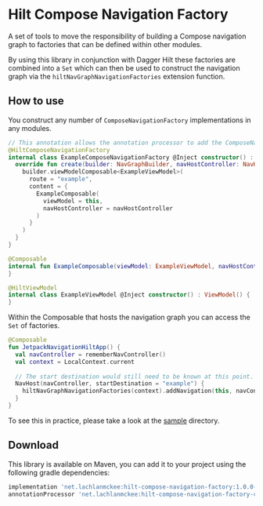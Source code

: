 # Hilt Compose Navigation Factory

A set of tools to move the responsibility of building a Compose navigation graph to factories that can be defined within other modules.

By using this library in conjunction with Dagger Hilt these factories are combined into a `Set` which can then be used to construct the navigation graph via the `hiltNavGraphNavigationFactories` extension function.

## How to use

You construct any number of `ComposeNavigationFactory` implementations in any modules.

```kotlin
// This annotation allows the annotation processor to add the ComposeNavigationFactory implementation to the dagger graph.
@HiltComposeNavigationFactory
internal class ExampleComposeNavigationFactory @Inject constructor() : ComposeNavigationFactory {
  override fun create(builder: NavGraphBuilder, navHostController: NavHostController) {
    builder.viewModelComposable<ExampleViewModel>(
      route = "example",
      content = {
        ExampleComposable(
          viewModel = this,
          navHostController = navHostController
        )
      }
    )
  }
}

@Composable
internal fun ExampleComposable(viewModel: ExampleViewModel, navHostController: NavHostController) {
}

@HiltViewModel
internal class ExampleViewModel @Inject constructor() : ViewModel() {
}
```

Within the Composable that hosts the navigation graph you can access the `Set` of factories.

```kotlin
@Composable
fun JetpackNavigationHiltApp() {
  val navController = rememberNavController()
  val context = LocalContext.current
  
  // The start destination would still need to be known at this point.
  NavHost(navController, startDestination = "example") {
    hiltNavGraphNavigationFactories(context).addNavigation(this, navController)
  }
}
```

To see this in practice, please take a look at the [sample](sample) directory.

## Download
This library is available on Maven, you can add it to your project using the following gradle dependencies:

```gradle
implementation 'net.lachlanmckee:hilt-compose-navigation-factory:1.0.0-alpha02'
annotationProcessor 'net.lachlanmckee:hilt-compose-navigation-factory-compiler:1.0.0-alpha02'
```
